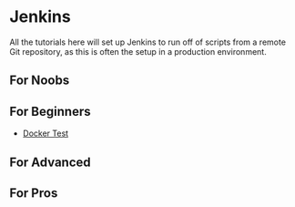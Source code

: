 # Jenkins
All the tutorials here will set up Jenkins to run off of scripts from a remote Git repository, as this is often the setup in a production environment. 

## For Noobs


## For Beginners
  * [Docker Test](/Jenkins/dockertest)

## For Advanced

## For Pros
